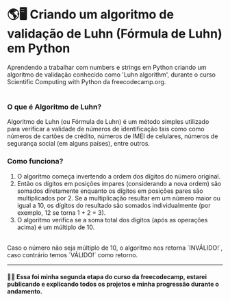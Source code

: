 # 🌎🖥 Criando um algoritmo de validação de Luhn (Fórmula de Luhn) em Python

Aprendendo a trabalhar com numbers e strings em Python criando um algoritmo de validação conhecido como 'Luhn algorithm', durante o curso Scientific Computing with Python da freecodecamp.org.
<br>
<br>
<h3>O que é Algoritmo de Luhn?</h3>
Algoritmo de Luhn (ou Fórmula de Luhn) é um método simples utilizado para verificar a validade de números de identificação tais como como números de cartões de crédito, números de IMEI de celulares, números de segurança social (em alguns países), entre outros.
<br>
<h3>Como funciona?</h3>
<ol>
  <li>O algoritmo começa invertendo a ordem dos dígitos do número original.<br></li>
  <li>Então os dígitos em posições ímpares (considerando a nova ordem) são somados diretamente enquanto os dígitos em posições pares são multiplicados por 2. Se a multiplicação resultar em um número maior ou igual a 10, os dígitos do resultado são somados individualmente (por exemplo, 12 se torna 1 + 2 = 3).<br></li>
  <li>O algoritmo verifica se a soma total dos dígitos (após as operações acima) é um múltiplo de 10.</li>
</ol>
<br>
Caso o número não seja múltiplo de 10, o algoritmo nos retorna ´INVÁLIDO!´, caso contrário temos ´VÁLIDO!´ como retorno.
<hr>
<h4>👋😆 Essa foi minha segunda etapa do curso da freecodecamp, estarei publicando e explicando todos os projetos e minha progressão durante o andamento.</h4>
